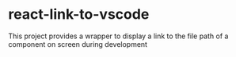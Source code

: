 # react-link-to-vscode
This project provides a wrapper to display a link to the file path of a component on screen during development
